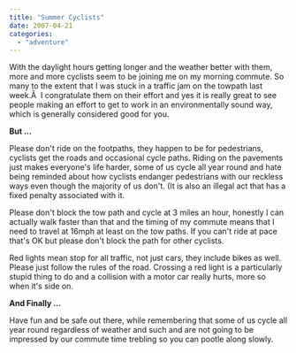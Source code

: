 ```yaml
---
title: "Summer Cyclists"
date: 2007-04-21
categories: 
  - "adventure"
---
```


With the daylight hours getting longer and the weather better with them, more and more cyclists seem to be joining me on my morning commute. So many to the extent that I was stuck in a traffic jam on the towpath last week.Â  I congratulate them on their effort and yes it is really great to see people making an effort to get to work in an environmentally sound way, which is generally considered good for you.

**But ...**

Please don't ride on the footpaths, they happen to be for pedestrians, cyclists get the roads and occasional cycle paths. Riding on the pavements just makes everyone's life harder, some of us cycle all year round and hate being reminded about how cyclists endanger pedestrians with our reckless ways even though the majority of us don't. (It is also an illegal act that has a fixed penalty associated with it.

Please don't block the tow path and cycle at 3 miles an hour, honestly I can actually walk faster than that and the timing of my commute means that I need to travel at 16mph at least on the tow paths. If you can't ride at pace that's OK but please don't block the path for other cyclists.

Red lights mean stop for all traffic, not just cars, they include bikes as well. Please just follow the rules of the road. Crossing a red light is a particularly stupid thing to do and a collision with a motor car really hurts, more so when it's side on.

**And Finally ...**

Have fun and be safe out there, while remembering that some of us cycle all year round regardless of weather and such and are not going to be impressed by our commute time trebling so you can pootle along slowly.
